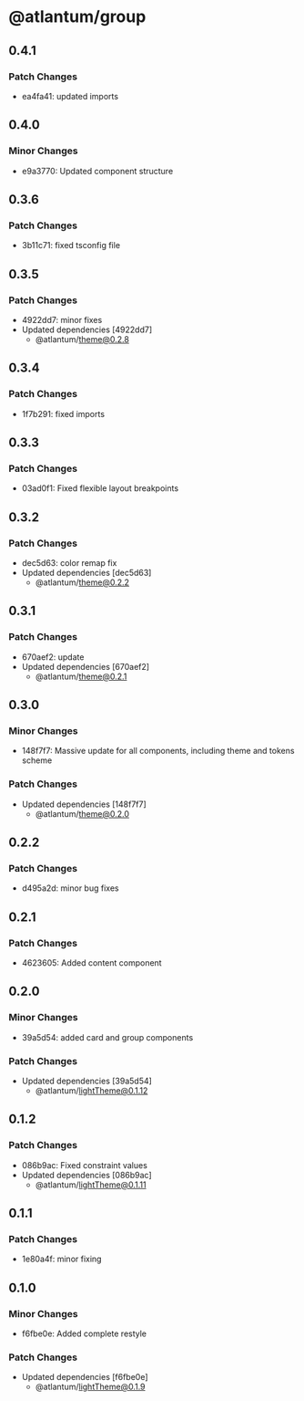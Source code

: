 # @atlantum/group

## 0.4.1

### Patch Changes

-   ea4fa41: updated imports

## 0.4.0

### Minor Changes

-   e9a3770: Updated component structure

## 0.3.6

### Patch Changes

-   3b11c71: fixed tsconfig file

## 0.3.5

### Patch Changes

-   4922dd7: minor fixes
-   Updated dependencies [4922dd7]
    -   @atlantum/theme@0.2.8

## 0.3.4

### Patch Changes

-   1f7b291: fixed imports

## 0.3.3

### Patch Changes

-   03ad0f1: Fixed flexible layout breakpoints

## 0.3.2

### Patch Changes

-   dec5d63: color remap fix
-   Updated dependencies [dec5d63]
    -   @atlantum/theme@0.2.2

## 0.3.1

### Patch Changes

-   670aef2: update
-   Updated dependencies [670aef2]
    -   @atlantum/theme@0.2.1

## 0.3.0

### Minor Changes

-   148f7f7: Massive update for all components, including theme and tokens scheme

### Patch Changes

-   Updated dependencies [148f7f7]
    -   @atlantum/theme@0.2.0

## 0.2.2

### Patch Changes

-   d495a2d: minor bug fixes

## 0.2.1

### Patch Changes

-   4623605: Added content component

## 0.2.0

### Minor Changes

-   39a5d54: added card and group components

### Patch Changes

-   Updated dependencies [39a5d54]
    -   @atlantum/lightTheme@0.1.12

## 0.1.2

### Patch Changes

-   086b9ac: Fixed constraint values
-   Updated dependencies [086b9ac]
    -   @atlantum/lightTheme@0.1.11

## 0.1.1

### Patch Changes

-   1e80a4f: minor fixing

## 0.1.0

### Minor Changes

-   f6fbe0e: Added complete restyle

### Patch Changes

-   Updated dependencies [f6fbe0e]
    -   @atlantum/lightTheme@0.1.9
